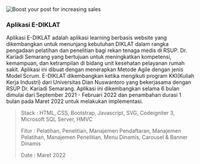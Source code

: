 ![Boost your post for increasing sales](/images/portfolio/screenshoot_ediklat1.png)

### Aplikasi E-DIKLAT

Aplikasi E-DIKLAT adalah aplikasi learning berbasis website yang dikembangkan untuk menunjang kebutuhan DIKLAT dalam rangka pengadaan pelatihan dan penelitian bagi rekan tenaga medis di RSUP. Dr. Kariadi Semarang yang bertujuan untuk meningkatkan kompetensi, kemampuan, dan ketrampilan di bidang unit kesehatan pelayanan rumah sakit. Aplikasi ini dibuat dengan menerapkan Metode Agile dengan jenis Model Scrum. E-DIKLAT dikembangkan ketika mengikuti program KKI(Kuliah Kerja Industri) dari Universitas Dian Nuswantoro yang bekerjasama dengan RSUP Dr. Kariadi Semarang. Aplikasi ini dikembangkan selama 6 bulan dimulai dari September 2021 - Februari 2022 dan penambahan durasi 1 bulan pada Maret 2022 untuk melakukan implementasi.

> Stack : HTML, CSS, Bootstrap, Javascript, SVG, Codeigniter 3, Microsoft SQL Server, HMVC
> 
> Fitur : Pelatihan, Penelitian, Manajemen Pendaftaran, Manajemen Pelatihan, Manajemen Penelitian, Menu Dinamis, Carousel & Banner Dinamis
> 
> Date : Maret 2022
